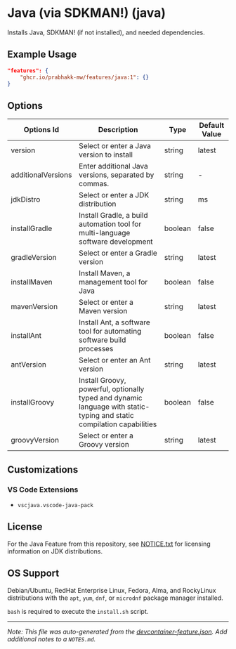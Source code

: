 
# Java (via SDKMAN!) (java)

Installs Java, SDKMAN! (if not installed), and needed dependencies.

## Example Usage

```json
"features": {
    "ghcr.io/prabhakk-mw/features/java:1": {}
}
```

## Options

| Options Id | Description | Type | Default Value |
|-----|-----|-----|-----|
| version | Select or enter a Java version to install | string | latest |
| additionalVersions | Enter additional Java versions, separated by commas. | string | - |
| jdkDistro | Select or enter a JDK distribution | string | ms |
| installGradle | Install Gradle, a build automation tool for multi-language software development | boolean | false |
| gradleVersion | Select or enter a Gradle version | string | latest |
| installMaven | Install Maven, a management tool for Java | boolean | false |
| mavenVersion | Select or enter a Maven version | string | latest |
| installAnt | Install Ant, a software tool for automating software build processes | boolean | false |
| antVersion | Select or enter an Ant version | string | latest |
| installGroovy | Install Groovy, powerful, optionally typed and dynamic language with static-typing and static compilation capabilities | boolean | false |
| groovyVersion | Select or enter a Groovy version | string | latest |

## Customizations

### VS Code Extensions

- `vscjava.vscode-java-pack`

## License

For the Java Feature from this repository, see [NOTICE.txt](https://github.com/devcontainers/features/tree/main/src/java/NOTICE.txt) for licensing information on JDK distributions.


## OS Support

Debian/Ubuntu, RedHat Enterprise Linux, Fedora, Alma, and RockyLinux distributions with the `apt`, `yum`, `dnf`, or `microdnf` package manager installed.

`bash` is required to execute the `install.sh` script.


---

_Note: This file was auto-generated from the [devcontainer-feature.json](https://github.com/prabhakk-mw/features/blob/main/src/java/devcontainer-feature.json).  Add additional notes to a `NOTES.md`._
